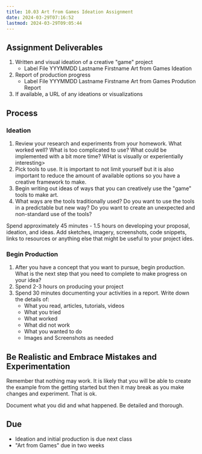 ```yaml
---
title: 10.03 Art from Games Ideation Assignment
date: 2024-03-29T07:16:52
lastmod: 2024-03-29T09:05:44
---
```


## Assignment Deliverables

1. Written and visual ideation of a creative "game" project
   - Label File YYYMMDD Lastname Firstname Art from Games Ideation
2. Report of production progress
   - Label File YYYMMDD Lastname Firstname Art from Games Prodution Report
3. If available, a URL of any ideations or visualizations

## Process

### Ideation

1. Review your research and experiments from your homework. What worked well? What is too complicated to use? What could be implemented with a bit more time? WHat is visually or experientially interesting>
2. Pick tools to use. It is important to not limit yourself but it is also important to reduce the amount of available options so you have a creative framework to make.
3. Begin writing out ideas of ways that you can creatively use the "game" tools to make art.
4. What ways are the tools traditionally used? Do you want to use the tools in a predictable but new way? Do you want to create an unexpected and non-standard use of the tools?

Spend approximately 45 minutes - 1.5 hours on developing your proposal, ideation, and ideas. Add sketches, imagery, screenshots, code snippets, links to resources or anything else that might be useful to your project ides.

### Begin Production

1. After you have a concept that you want to pursue, begin production. What is the next step that you need to complete to make progress on your idea?
2. Spend 2-3 hours on producing your project
3. Spend 30 minutes documenting your activities in a report. Write down the details of:
   - What you read, articles, tutorials, videos
   - What you tried
   - What worked
   - What did not work
   - What you wanted to do
   - Images and Screenshots as needed

## Be Realistic and Embrace Mistakes and Experimentation

Remember that nothing may work. It is likely that you will be able to create the example from the getting started but then it may break as you make changes and experiment. That is ok.

Document what you did and what happened. Be detailed and thorough.

## Due

- Ideation and initial production is due next class
- "Art from Games" due in two weeks
